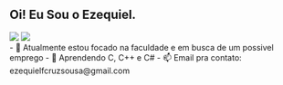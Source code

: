 ## Oi! Eu Sou o Ezequiel.

<div>
<img height-"180cm" src="[![Anurag's GitHub stats](https://github-readme-stats.vercel.app/api?username=EzeCrux&show_icons=tru&theme=dracula)](https://github.com/anuraghazra/github-readme-stats)"/>
<img height-"180cm" src=[![Top Langs](https://github-readme-stats.vercel.app/api/top-langs/?username=anuraghazra&theme=dracula)](https://github.com/anuraghazra/github-readme-stats)"/>
</div>
- 🔭 Atualmente estou focado na faculdade e em busca de um possivel emprego
- 🌱 Aprendendo C, C++ e C#
- 📫 Email pra contato: ezequielfcruzsousa@gmail.com
